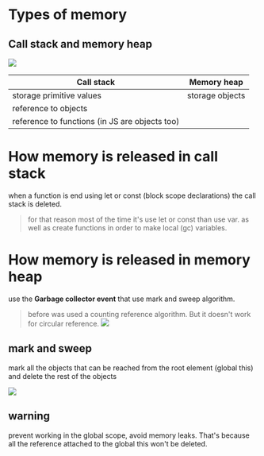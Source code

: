 # Types of memory

## Call stack and memory heap
![](https://i.postimg.cc/5yQrmn0J/Screenshot-from-2022-05-20-11-53-04.png)

|Call stack| Memory heap
|-|-|
|storage primitive values| storage objects|
|reference to objects| 
|reference to functions (in JS are objects too)


# How memory is released in call stack
when a function is end using let or const (block scope declarations) the call stack is deleted.

> for that reason most of the time it's use let or const than use var. as well as create functions in order to make local (gc) variables.

# How memory is released in memory heap
use the **Garbage collector event** that use mark and sweep algorithm.

> before was used a counting reference algorithm. But it doesn't work for circular reference.
![](https://i.postimg.cc/zXwvNRTz/Screenshot-from-2022-05-20-12-11-00.png)

## mark and sweep
mark all the objects that can be reached from the root element (global this) and delete the rest of the objects

![](https://i.postimg.cc/prjND7Df/Screenshot-from-2022-05-20-12-14-23.png)

## warning
prevent working in the global scope, avoid memory leaks. That's because all the reference attached to the global this won't be deleted.